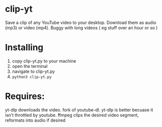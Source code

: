 # clip-yt
Save a clip of any YouTube video to your desktop. Download them as audio (mp3) or video (mp4).
Buggy with long videos ( eg stuff over an hour or so )

# Installing
1. copy clip-yt.py to your machine
2. open the terminal
3. navigate to clip-yt.py
4. `python3 clip-yt.py`

# Requires:
yt-dlp
    downloads the video. fork of youtube-dl. yt-dlp is better becuase it isn't throttled by youtube.
ffmpeg
    clips the desired video segment, reformats into audio if desired

